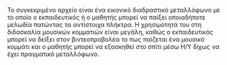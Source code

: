 Το συγκεκριμένο αρχείο είναι ένα εικονικό διαδραστικό μεταλλόφωνο με το οποίο ο εκπαιδευτικός ή ο μαθητής μπορεί να παίξει οποιαδήποτε μελωδία πατώντας τα αντίστοιχα πλήκτρα.
Η χρησιμότητά του στη διδασκαλία μουσικών κομματιών είναι μεγάλη, καθώς ο εκπαιδευτικός μπορεί να δείξει στον βιντεοπροβολέα το πως παίζεται ένα μουσικό κομμάτι και ο μαθητής μπορεί να εξασκηθεί στο σπίτι μέσω Η/Υ δίχως να έχει πραγματικό μεταλλόφωνο.
